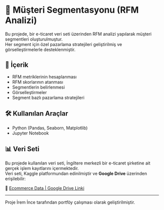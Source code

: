 # 🧠 Müşteri Segmentasyonu (RFM Analizi)

Bu projede, bir e-ticaret veri seti üzerinden RFM analizi yapılarak müşteri segmentleri oluşturulmuştur.  
Her segment için özel pazarlama stratejileri geliştirilmiş ve görselleştirmelerle desteklenmiştir.

## 📂 İçerik
- RFM metriklerinin hesaplanması
- RFM skorlarının atanması
- Segmentlerin belirlenmesi
- Görselleştirmeler
- Segment bazlı pazarlama stratejileri

## 🛠 Kullanılan Araçlar
- Python (Pandas, Seaborn, Matplotlib)
- Jupyter Notebook

## 📊 Veri Seti
Bu projede kullanılan veri seti, İngiltere merkezli bir e-ticaret şirketine ait gerçek işlem kayıtlarını içermektedir.  
Veri seti, Kaggle platformundan edinilmiştir ve **Google Drive** üzerinden erişilebilir:

🔗 [Ecommerce Data | Google Drive Linki](https://drive.google.com/file/d/1hfztWfYXkX42TDaR3Qlp2gknx6g1kCwH/view?usp=drive_link)

---

Proje İrem İnce tarafından portföy çalışması olarak geliştirilmiştir.
